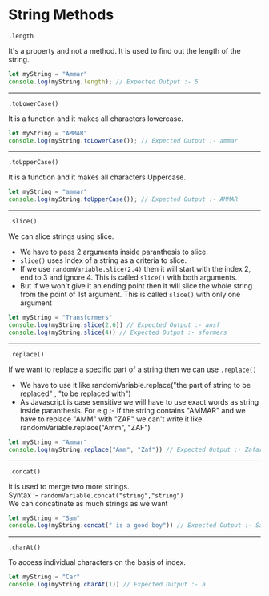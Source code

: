 # String Methods

`.length`

It's a property and not a method. It is used to find out the length of the string.

``` javascript
let myString = "Ammar"
console.log(myString.length); // Expected Output :- 5
```
***

`.toLowerCase()`

It is a function and it makes all characters lowercase.

``` javascript
let myString = "AMMAR"
console.log(myString.toLowerCase()); // Expected Output :- ammar
```
***
`.toUpperCase()`

It is a function and it makes all characters Uppercase.

``` javascript
let myString = "ammar"
console.log(myString.toUpperCase()); // Expected Output :- AMMAR
```
***

`.slice()`

We can slice strings using slice. 
* We have to pass 2 arguments inside paranthesis to slice.
* `slice()` uses Index of a string as a criteria to slice.
* If we use `randomVariable.slice(2,4)` then it will start with the index 2, end to 3 and ignore 4. This is called `slice()` with both arguments.
* But if we won't give it an ending point then it will slice the whole string from the point of 1st argument. This is called `slice()` with only one argument

``` javascript
let myString = "Transformers"
console.log(myString.slice(2,6)) // Expected Output :- ansf
console.log(myString.slice(4)) // Expected Output :- sformers
```
***
`.replace()`

If we want to replace a specific part of a string then we can use `.replace()`
* We have to use it like randomVariable.replace("the part of string to be replaced" , "to be replaced with")
* As Javascript is case sensitive we will have to use exact words as string inside paranthesis. For e.g :- If the string contains "AMMAR" and we have to replace "AMM" with "ZAF" we can't write it like randomVariable.replace("Amm", "ZAF")

``` javascript
let myString = "Ammar"
console.log(myString.replace("Amm", "Zaf")) // Expected Output :- Zafar
```
***
`.concat()`

It is used to merge two more strings.\
Syntax :- `randomVariable.concat("string","string")`\
We can concatinate as much strings as we want

``` javascript
let myString = "Sam"
console.log(myString.concat(" is a good boy")) // Expected Output :- Sam is a good boy
```
***
`.charAt()`

To access individual characters on the basis of index.

``` javascript
let myString = "Car"
console.log(myString.charAt(1)) // Expected Output :- a
```


